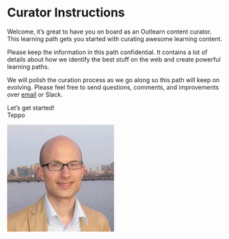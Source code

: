 # Curator Instructions

Welcome, it’s great to have you on board as an Outlearn content curator. This learning path gets you started with curating awesome learning content.

Please keep the information in this path confidential. It contains a lot of details about how we identify the best stuff on the web and create powerful learning paths.

We will polish the curation process as we go along so this path will keep on evolving. Please feel free to send questions, comments, and improvements over <a id="TeppoMail" href="mailto:teppo@outlearn.com" target="_blank">email</a> or Slack.

Let’s get started!  
Teppo  

<img src="https://raw.githubusercontent.com/outlearn-content/assets/master/teppo.jpg" alt="Teppo" style="width:250px;height:250px" align="left">
